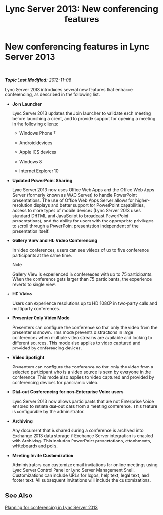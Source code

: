 ﻿---
title: 'Lync Server 2013: New conferencing features'
TOCTitle: New conferencing features
ms:assetid: feeb81e8-1424-408c-a440-886aa0fb133c
ms:mtpsurl: https://technet.microsoft.com/en-us/library/Gg413085(v=OCS.15)
ms:contentKeyID: 48185966
ms.date: 07/23/2014
mtps_version: v=OCS.15
---

<div data-xmlns="http://www.w3.org/1999/xhtml">

<div class="topic" data-xmlns="http://www.w3.org/1999/xhtml" data-msxsl="urn:schemas-microsoft-com:xslt" data-cs="http://msdn.microsoft.com/en-us/">

<div data-asp="http://msdn2.microsoft.com/asp">

# New conferencing features in Lync Server 2013

</div>

<div id="mainSection">

<div id="mainBody">

<span> </span>

_**Topic Last Modified:** 2012-11-08_

Lync Server 2013 introduces several new features that enhance conferencing, as described in the following list.

  - **Join Launcher**
    
    Lync Server 2013 updates the Join launcher to validate each meeting before launching a client, and to provide support for opening a meeting in the following clients:
    
      - Windows Phone 7
    
      - Android devices
    
      - Apple iOS devices
    
      - Windows 8
    
      - Internet Explorer 10

  - **Updated PowerPoint Sharing**
    
    Lync Server 2013 now uses Office Web Apps and the Office Web Apps Server (formerly known as WAC Server) to handle PowerPoint presentations. The use of Office Web Apps Server allows for higher-resolution displays and better support for PowerPoint capabilities, access to more types of mobile devices (Lync Server 2013 uses standard DHTML and JavaScript to broadcast PowerPoint presentations), and the ability for users with the appropriate privileges to scroll through a PowerPoint presentation independent of the presentation itself.

  - **Gallery View and HD Video Conferencing**
    
    In video conferences, users can see videos of up to five conference participants at the same time.
    
    <div class="alert">
    

    > [!NOTE]
    > Gallery View is experienced in conferences with up to 75 participants. When the conference gets larger than 75 participants, the experience reverts to single view.

    
    </div>

  - **HD Video**
    
    Users can experience resolutions up to HD 1080P in two-party calls and multiparty conferences.

  - **Presenter Only Video Mode**
    
    Presenters can configure the conference so that only the video from the presenter is shown. This mode prevents distractions in large conferences when multiple video streams are available and locking to different sources. This mode also applies to video captured and provided by conferencing devices.

  - **Video Spotlight**
    
    Presenters can configure the conference so that only the video from a selected participant who is a video source is seen by everyone in the conference. This mode also applies to video captured and provided by conferencing devices for panoramic video.

  - **Dial-out Conferencing for non-Enterprise Voice users**
    
    Lync Server 2013 now allows participants that are not Enterprise Voice enabled to initiate dial-out calls from a meeting conference. This feature is configurable by the administrator.

  - **Archiving**
    
    Any document that is shared during a conference is archived into Exchange 2013 data storage if Exchange Server integration is enabled with Archiving. This includes PowerPoint presentations, attachments, whiteboards and polls.

  - **Meeting Invite Customization**
    
    Administrators can customize email invitations for online meetings using Lync Server Control Panel or Lync Server Management Shell. Customizations can include URLs for logos, help text, legal text, and footer text. All subsequent invitations will include the customizations.

<div>

## See Also


[Planning for conferencing in Lync Server 2013](lync-server-2013-planning-for-conferencing.md)  
  

</div>

</div>

<span> </span>

</div>

</div>

</div>

